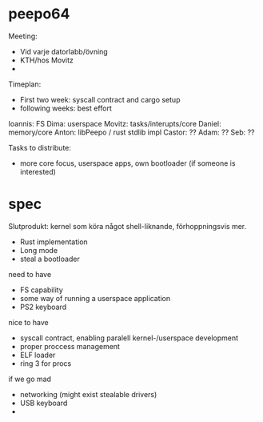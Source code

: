 # peepo64

Meeting: 
- Vid varje datorlabb/övning
- KTH/hos Movitz
- 

Timeplan:
- First two week: syscall contract and cargo setup
- following weeks: best effort


Ioannis: FS
Dima: userspace
Movitz: tasks/interupts/core
Daniel: memory/core
Anton: libPeepo / rust stdlib impl
Castor: ??
Adam: ??
Seb: ??

Tasks to distribute: 
- more core focus, userspace apps, own bootloader (if someone is interested)

# spec

Slutprodukt: kernel som köra något shell-liknande, förhoppningsvis mer.

- Rust implementation
- Long mode
- steal a bootloader

need to have
- FS capability
- some way of running a userspace application
- PS2 keyboard

nice to have
- syscall contract, enabling paralell kernel-/userspace development
- proper proccess management
- ELF loader
- ring 3 for procs

if we go mad
- networking (might exist stealable drivers)
- USB keyboard
- 

